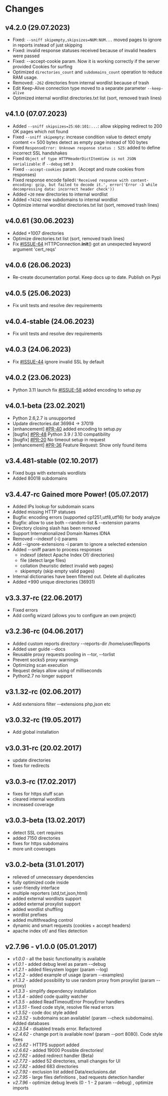 Changes
=======
v4.2.0 (29.07.2023)
---------------------------
- Fixed: `--sniff skipempty,skipsizes=NUM:NUM...` moved pages to ignore in reports instead of just skipping
- Fixed: invalid response statuses received because of invalid headers were passed
- Fixed: --accept-cookie param. Now it is working correctly if the server provided Cookies for surfing
- Optimized `directories_count` and `subdomains_count` operation to reduce RAM usage.
- Removed: `-262` directories from internal wordlist because of trash
- Edit Keep-Alive connection type moved to a separate parameter `--keep-alive`
- Optimized internal wordlist directories.txt list (sort, removed trash lines)

v4.1.0 (07.07.2023)
---------------------------
-   Added `--sniff skipsizes=25:60:101:...`: allow skipping redirect to 200 OK pages which not found
-   Fixed `--sniff skipempty`: increase condition value to detect empty content <= 500 bytes detect as empty page instead of 100 bytes
-   Fixed `ResponseError: Unknown response status : 525`: added to define incorrect SSL handshakes
-   Fixed `Object of type HTTPHeaderDictItemView is not JSON serializable`: if `--debug` set `3`
-   Fixed `--accept-cookies` param. (Accept and route cookies from responses)
-   Fixed response encode failed`('Received response with content-encoding: gzip, but failed to decode it.', error('Error -3 while decompressing data: incorrect header check'))`
-   Added `+20` new directories to internal wordlist
-   Added `+74242` new subdomains to internal wordlist
-   Optimize internal wordlist directories.txt list (sort, removed trash lines)

v4.0.61 (30.06.2023)
---------------------------
-   Added +1007 directories
-   Optimize directories.txt list (sort, removed trash lines)
-   Fix [#ISSUE-64](https://github.com/stanislav-web/OpenDoor/issues/64) HTTPConnection.__init__() got an unexpected keyword argument 'cert_reqs'

v4.0.6 (26.06.2023)
---------------------------
-   Re-create documentation portal. Keep docs up to date. Publish on Pypi

v4.0.5 (25.06.2023)
---------------------------
-   Fix unit tests and resolve dev requirements

v4.0.4-stable (24.06.2023)
---------------------------
-   Fix unit tests and resolve dev requirements

v4.0.3 (24.06.2023)
-------------------
-   Fix [#ISSUE-44](https://github.com/stanislav-web/OpenDoor/issues/44) ignore invalid SSL by default

v4.0.2 (23.06.2023)
-------------------
-   Python 3.11 launch fix [#ISSUE-58](https://github.com/stanislav-web/OpenDoor/issues/58) added encoding to setup.py 

v4.0.1-beta (23.02.2021)
------------------------
-   Python 2.6,2.7 is unsupported
-   Update directories.dat  36994 -> 37019
-   [enhancement] [#PR-40](https://github.com/stanislav-web/OpenDoor/issues/40) added encoding to setup.py 
-   [bugfix] [#PR-48](https://github.com/stanislav-web/OpenDoor/issues/48) Python 3.9 / 3.10 compatibility
-   [bugfix] [#PR-20](https://github.com/stanislav-web/OpenDoor/issues/20) No timeout setup in request
-   [enhancement] [#PR-36](https://github.com/stanislav-web/OpenDoor/issues/36) Feature Request: Show only found items

v3.4.481-stable (02.10.2017)
----------------------------
-   Fixed bugs with externals wordlists
-   Added 80018 subdomains

v3.4.47-rc Gained more Power! (05.07.2017)
------------------------------------------
- Added IPs lookup for subdomain scans
- Added missing HTTP statuses
- Bugfix: encoding errors (supported cp1251,utf8,utf16) for body analyze
- Bugfix: allow to use both --random-list & --extension params
- Directory closing slash has been removed
- Support Internationalized Domain Names IDNA
- Removed --indexof (-i) params
- Add --ignore-extensions -i param to ignore a selected extension
- Added --sniff param to process responses
    - indexof   (detect Apache Index Of/ directories)
    - file      (detect large files)
    - collation (heuristic detect invalid web pages)
    - skipempty (skip empty valid pages)
- Internal dictionaries have been filtered out. Delete all duplicates
- Added +990 unique directories (36931)

v3.3.37-rc (22.06.2017)
------------------------
- Fixed errors
- Add config wizard (allows you to configure an own project)
    
v3.2.36-rc (04.06.2017)
------------------------
- Added custom reports directory --reports-dir /home/user/Reports
- Added user guide --docs
- Reusable proxy requests pooling in --tor, --torlist
- Prevent socks5 proxy warnings
- Optimizing scan execution
- Request delays allow using of milliseconds
- Python2.7 no longer support

v3.1.32-rc (02.06.2017)
------------------------
- Add extensions filter --extensions php,json etc

v3.0.32-rc (19.05.2017)
-----------------------
- Add global installation

v3.0.31-rc (20.02.2017)
------------------------
- update directories
- fixes for redirects

v3.0.3-rc (17.02.2017)
-----------------------
- fixes for https stuff scan
- cleared internal wordlists
- increased coverage
    
v3.0.3-beta (13.02.2017)
-------------------------
- detect SSL cert requires
- added 7150 directories
- fixes for https subdomains
- more unit coverages
    
v3.0.2-beta (31.01.2017)
------------------------
- relieved of unnecessary dependencies
- fully optimized code inside
- user-friendly interface
- multiple reporters (std,txt,json,html)
- added external wordlists support
- added external proxylist support
- added wordlist shuffling
- wordlist prefixes
- added multithreading control
- dynamic and smart requests (cookies + accept headers)
- apache index of/ and files detection

v2.7.96  - v1.0.0 (05.01.2017)
------------------------------

* *v1.0.0* - all the basic functionality is available
* *v1.0.1* - added debug level as param --debug
* *v1.2.1* - added filesystem logger (param --log)
* *v1.2.2* - added example of usage (param --examples)
* *v1.3.2* - added possibility to use random proxy from proxylist (param --proxy)
* *v1.3.3* - simplify dependency installation
* *v1.3.4* - added code quality watcher
* *v1.3.5* - added ReadTimeoutError ProxyError handlers
* *v1.3.51* - fixed code style, resolve file read errors
* *v1.3.52* - code doc style added
* *v2.3.52* - subdomains scan available! (param --check subdomains). Added databases
* *v2.3.54* - disabled treads error. Refactored
* *v2.4.62* - change port is available now! (param --port 8080). Code style fixes
* *v2.5.62* - HTTPS support added
* *v2.6.62* - added 19000 Possible directories!
* *v2.7.62* - added redirect handler (Beta)
* *v2.7.72* - added 52 directories, small changes for UI
* *v2.7.82* - added 683 directories
* *v2.7.92* - exclusion list added Data/exclusions.dat
* *v2.7.95* - large files definitions , bad requests detection handler
* *v2.7.96* - optimize debug levels (0 - 1 - 2 param --debug) , optimize imports